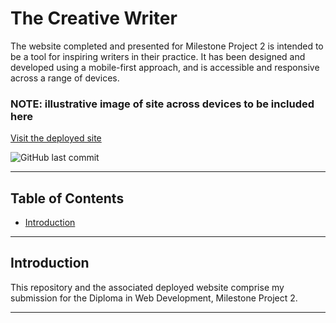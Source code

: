 # The Creative Writer

The website completed and presented for Milestone Project 2 is intended to be a tool for inspiring writers in their practice. 
It has been designed and developed using a mobile-first approach, and is accessible and responsive across a range of devices.

### NOTE: illustrative image of site across devices to be included here

[Visit the deployed site ](https://mikiburgess.github.io/MP2-Creative-Writer/)

![GitHub last commit](https://img.shields.io/github/last-commit/mikiburgess/MP2-Creative-Writer??style=for-the-badge&logo=appveyor)
- - -

## Table of Contents

- [Introduction](#Introduction)

- - -


## Introduction

This repository and the associated deployed website comprise my submission for the Diploma in Web Development, Milestone Project 2. 

- - -
